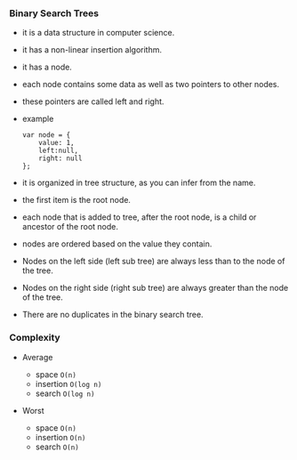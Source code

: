 ### Binary Search Trees

-  it is a data structure in computer science.
-  it has a non-linear insertion algorithm.
-  it has a node.
-  each node contains some data as well as two pointers to other nodes.
-  these pointers are called left and right.
-  example

	```
	var node = {
		value: 1,
		left:null,
		right: null
	};

	```

- it is organized in tree structure, as you can infer from the name.
- the first item is the root node.
- each node that is added to tree, after the root node, is a child or ancestor of the root node.
- nodes are ordered based on the value they contain.
- Nodes on the left side (left sub tree) are always less than to the node of the tree.
- Nodes on the right side (right sub tree) are always greater than the node of the tree.
- There are no duplicates in the binary search tree.


### Complexity
 - Average
 	- space `O(n)`
 	- insertion `O(log n)`
 	- search `O(log n)`

 - Worst
 	- space `O(n)`
 	- insertion `O(n)`
 	- search `O(n)`
